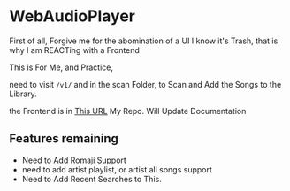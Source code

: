 # WebAudioPlayer

First of all, Forgive me for the abomination of a UI
I know it's Trash, that is why I am REACTing with a Frontend

This is For Me, and Practice,

need to visit `/v1/` and in the scan Folder, to Scan and Add the Songs to the Library.

the Frontend is in
[This URL](https://github.com/altair13421/webaudiofe) My Repo.
Will Update Documentation

## Features remaining

- Need to Add Romaji Support
- need to add artist playlist, or artist all songs support
- Need to Add Recent Searches to This.
